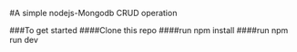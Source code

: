#A simple nodejs-Mongodb CRUD operation

###To get started 
####Clone this repo
####run npm install
####run npm run dev